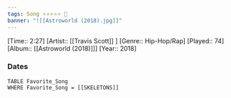 ```yaml
---
tags: Song ⭐⭐⭐⭐⭐ 💛
banner: "![[Astroworld (2018).jpg]]"
---
```

[Time:: 2:27]
[Artist:: [[Travis Scott]] ]
[Genre:: Hip-Hop/Rap]
[Played:: 74]
[Album:: [[Astroworld (2018)]]]
[Year:: 2018]
### Dates
````dataview
TABLE Favorite_Song
WHERE Favorite_Song = [[SKELETONS]]
````